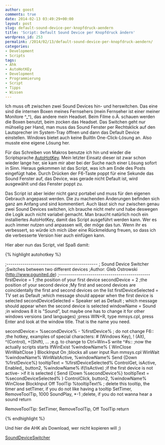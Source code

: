 ```yaml
---
author: goost
comments: true
date: 2014-02-13 03:49:29+00:00
layout: post
slug: default-sound-device-per-knopfdruck-aendern
title: 'Script: Default Sound Device per Knopfdruck ändern'
wordpress_id: 253
permalink: /2014/02/13/default-sound-device-per-knopfdruck-aendern/
categories:
- Development
- Scripts
tags:
- Ahk
- AutoHotKEy
- Development
- Programmierung
- Script
- Tipps
- Wissen
---
```


Ich muss oft zwischen zwei Sound Devices hin- und herswitchen. Das eine sind die internen Boxen meines Fernsehers (mein Fernseher ist einer meiner Monitore ^_^), das andere mein Headset. Beim Filme o.Ä. schauen werden die Boxen benutzt, beim zocken das Headset. Das Switchen geht nur mühselig per Hand, man muss das Sound Fenster per Rechtsklick auf den Lautsprecher im System-Tray öffnen und dann das Default Device einstellen. Windows bietet auch keine BuiltIn One-Click-Lösung an. Also musste eine eigene Lösung her.

Für das Schreiben von Makros benutze ich hin und wieder die Scriptsprache [AutoHotKey](http://www.autohotkey.com/). Mein letzter Einsatz dieser ist zwar schon wieder lange her, sie kam mir aber bei der Suche nach einer Lösung sofort in Sinn. Heraus gekommen ist das Script, was ich am Ende des Posts eingefügt habe. Durch Drücken der F6-Taste poppt für eine Sekunde das Sound Fenster auf, das Device, was gerade nicht Default ist, wird ausgewählt und das Fenster poppt zu.

Das Script ist aber leider nicht ganz portabel und muss für den eigenen Gebrauch angepasst werden. Die zu machenden Änderungen befinden sich ganz am Anfang und sind kommentiert. Auch lässt sich nur zwischen genau zwei Sound Devices switchen, ich brauche nicht mehr und habe deswegen die Logik auch nicht variabel gemacht. Man braucht natürlich noch ein installiertes AutoHotKey, damit das Script ausgeführt werden kann. Wer es auch immer nutzen und anpassen will, der möge das tun. Wenn ihr es verbessert, so würde ich mich über eine Rückmeldung freuen, so dass ich die verbesserte Version hier auch einfügen kann.

Hier aber nun das Script, viel Spaß damit:

{% highlight autohotkey %}

;----------------------------------------------
; Sound Device Switcher
;Switches between two different devices
;Author: Gleb Ostrowski (http://www.pgunited.de)
;----------------------------------------------
firstDevice = 1 ;the position of your first device
secondDevice = 2 ;the position of your second device
;My first and second devices are coincidentally the first and second devices on the list
firstDeviceSelected = TV set as Default ;which message should appear when the first device is selected
secondDeviceSelected = Speaker set as Default ; which message should appear when the second device is selected
windowName = Sound ;in windows 8 it is "Sound", but maybe one has to change it for other windows versions (and languages)
;press WIN+R, type mmsys.cpl, press Enter and look at the window title. That is the name you need.

secondDevice:= %secondDevice% - %firstDevice% ; do not change
F6:: ;the hotkey, examples of special characters: # (Windows Key), ! (Alt), ^(Control), +(Shift), ...
;e.g. to change to Ctrl+Win+S write ^#s::
;now the actually scripts starts
IfWinExist %windowName%
{
 WinClose
 WinWaitClose
}
BlockInput On ;blocks all user input
Run mmsys.cpl
WinWait %windowName%
WinWaitActive, %windowName%
Send {Down %firstDevice%}
tooltipText = %firstDeviceSelected%
ControlGet, isActive, Enabled,, button2, %windowName%
if(!isActive) ;if the first device is not active- >if it is selected
{
 Send {Down %secondDevice%}
 tooltipText = %secondDeviceSelected%
}
ControlClick, button2, %windowName%
WinClose
BlockInput Off
ToolTip %tooltipText% ; delete this tooltip, the timer and setTimer, if you do not like having a tooltip
SetTimer, RemoveToolTip, 1000
SoundPlay, *-1 ;delete, if you do not wanna hear a sound
return

RemoveToolTip:
SetTimer, RemoveToolTip, Off
ToolTip
return

{% endhighlight %}

Und hier die AHK als Download, wer nicht kopieren will ;)

[SoundDeviceSwitcher](http://www.pgunited.de/wp-content/uploads/2014/02/SoundDeviceSwitcher.ahk)
